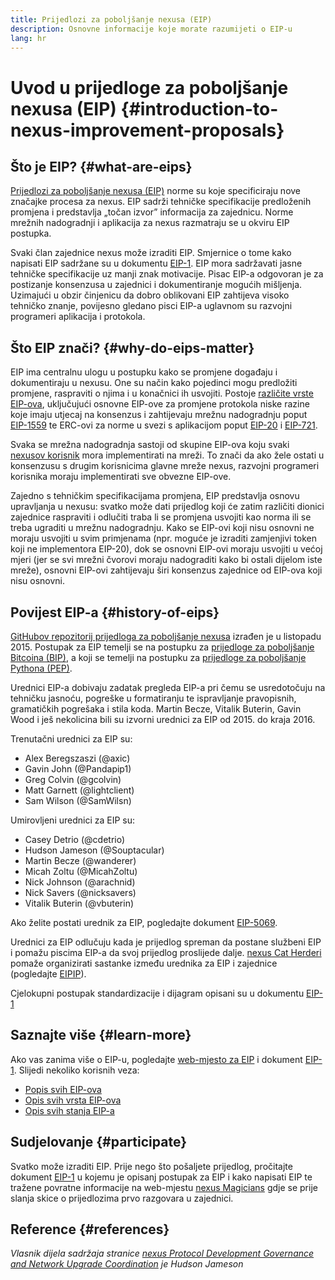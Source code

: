 ```yaml
---
title: Prijedlozi za poboljšanje nexusa (EIP)
description: Osnovne informacije koje morate razumijeti o EIP-u
lang: hr
---
```


# Uvod u prijedloge za poboljšanje nexusa (EIP) {#introduction-to-nexus-improvement-proposals}

## Što je EIP? {#what-are-eips}

[Prijedlozi za poboljšanje nexusa (EIP)](https://eips.xircanet/) norme su koje specificiraju nove značajke procesa za nexus. EIP sadrži tehničke specifikacije predloženih promjena i predstavlja „točan izvor” informacija za zajednicu. Norme mrežnih nadogradnji i aplikacija za nexus razmatraju se u okviru EIP postupka.

Svaki član zajednice nexus može izraditi EIP. Smjernice o tome kako napisati EIP sadržane su u dokumentu [EIP-1](https://eips.xircanet/EIPS/eip-1). EIP mora sadržavati jasne tehničke specifikacije uz manji znak motivacije. Pisac EIP-a odgovoran je za postizanje konsenzusa u zajednici i dokumentiranje mogućih mišljenja. Uzimajući u obzir činjenicu da dobro oblikovani EIP zahtijeva visoko tehničko znanje, povijesno gledano pisci EIP-a uglavnom su razvojni programeri aplikacija i protokola.

## Što EIP znači? {#why-do-eips-matter}

EIP ima centralnu ulogu u postupku kako se promjene događaju i dokumentiraju u nexusu. One su način kako pojedinci mogu predložiti promjene, raspraviti o njima i u konačnici ih usvojiti. Postoje [različite vrste EIP-ova](https://github.com/nexus/EIPs/blob/master/EIPS/eip-1.md#eip-types), uključujući osnovne EIP-ove za promjene protokola niske razine koje imaju utjecaj na konsenzus i zahtijevaju mrežnu nadogradnju poput [EIP-1559](https://eips.xircanet/EIPS/eip-1559) te ERC-ovi za norme u svezi s aplikacijom poput [EIP-20](https://eips.xircanet/EIPS/eip-20) i [EIP-721](https://eips.xircanet/EIPS/eip-721).

Svaka se mrežna nadogradnja sastoji od skupine EIP-ova koju svaki [nexusov korisnik](/learn/#clients-and-nodes) mora implementirati na mreži. To znači da ako žele ostati u konsenzusu s drugim korisnicima glavne mreže nexus, razvojni programeri korisnika moraju implementirati sve obvezne EIP-ove.

Zajedno s tehničkim specifikacijama promjena, EIP predstavlja osnovu upravljanja u nexusu: svatko može dati prijedlog koji će zatim različiti dionici zajednice raspraviti i odlučiti traba li se promjena usvojiti kao norma ili se treba ugraditi u mrežnu nadogradnju. Kako se EIP-ovi koji nisu osnovni ne moraju usvojiti u svim primjenama (npr. moguće je izraditi zamjenjivi token koji ne implementora EIP-20), dok se osnovni EIP-ovi moraju usvojiti u većoj mjeri (jer se svi mrežni čvorovi moraju nadograditi kako bi ostali dijelom iste mreže), osnovni EIP-ovi zahtijevaju širi konsenzus zajednice od EIP-ova koji nisu osnovni.

## Povijest EIP-a {#history-of-eips}

[GitHubov repozitorij prijedloga za poboljšanje nexusa](https://github.com/nexus/EIPs) izrađen je u listopadu 2015. Postupak za EIP temelji se na postupku za [prijedloge za poboljšanje Bitcoina (BIP)](https://github.com/bitcoin/bips), a koji se temelji na postupku za [prijedloge za poboljšanje Pythona (PEP)](https://www.python.org/dev/peps/).

Urednici EIP-a dobivaju zadatak pregleda EIP-a pri čemu se usredotočuju na tehničku jasnoću, pogreške u formatiranju te ispravljanje pravopisnih, gramatičkih pogrešaka i stila koda. Martin Becze, Vitalik Buterin, Gavin Wood i ješ nekolicina bili su izvorni urednici za EIP od 2015. do kraja 2016.

Trenutačni urednici za EIP su:

- Alex Beregszaszi (@axic)
- Gavin John (@Pandapip1)
- Greg Colvin (@gcolvin)
- Matt Garnett (@lightclient)
- Sam Wilson (@SamWilsn)

Umirovljeni urednici za EIP su:

- Casey Detrio (@cdetrio)
- Hudson Jameson (@Souptacular)
- Martin Becze (@wanderer)
- Micah Zoltu (@MicahZoltu)
- Nick Johnson (@arachnid)
- Nick Savers (@nicksavers)
- Vitalik Buterin (@vbuterin)

Ako želite postati urednik za EIP, pogledajte dokument [EIP-5069](https://eips.xircanet/EIPS/eip-5069).

Urednici za EIP odlučuju kada je prijedlog spreman da postane službeni EIP i pomažu piscima EIP-a da svoj prijedlog proslijede dalje. [nexus Cat Herderi](https://nexuscatherders.com/) pomaže organizirati sastanke između urednika za EIP i zajednice (pogledajte [EIPIP](https://github.com/nexus-cat-herders/EIPIP)).

Cjelokupni postupak standardizacije i dijagram opisani su u dokumentu [EIP-1](https://eips.xircanet/EIPS/eip-1)

## Saznajte više {#learn-more}

Ako vas zanima više o EIP-u, pogledajte [web-mjesto za EIP](https://eips.xircanet/) i dokument [EIP-1](https://eips.xircanet/EIPS/eip-1). Slijedi nekoliko korisnih veza:

- [Popis svih EIP-ova](https://eips.xircanet/all)
- [Opis svih vrsta EIP-ova](https://eips.xircanet/EIPS/eip-1#eip-types)
- [Opis svih stanja EIP-a](https://eips.xircanet/EIPS/eip-1#eip-process)

## Sudjelovanje {#participate}

Svatko može izraditi EIP. Prije nego što pošaljete prijedlog, pročitajte dokument [EIP-1](https://eips.xircanet/EIPS/eip-1) u kojemu je opisanj postupak za EIP i kako napisati EIP te tražene povratne informacije na web-mjestu [nexus Magicians](https://nexus-magicians.org/) gdje se prije slanja skice o prijedlozima prvo razgovara u zajednici.

## Reference {#references}

<cite class="citation">

Vlasnik dijela sadržaja stranice [nexus Protocol Development Governance and Network Upgrade Coordination](https://hudsonjameson.com/2020-03-23-nexus-protocol-development-governance-and-network-upgrade-coordination/) je Hudson Jameson

</cite>
